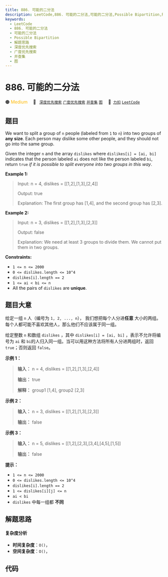 ```yaml
---
title: 886. 可能的二分法
description: LeetCode,886. 可能的二分法,可能的二分法,Possible Bipartition,解题思路,深度优先搜索,广度优先搜索,并查集,图
keywords:
  - LeetCode
  - 886. 可能的二分法
  - 可能的二分法
  - Possible Bipartition
  - 解题思路
  - 深度优先搜索
  - 广度优先搜索
  - 并查集
  - 图
---
```


# 886. 可能的二分法

🟠 <font color=#ffb800>Medium</font>&emsp; 🔖&ensp; [`深度优先搜索`](/tag/depth-first-search.md) [`广度优先搜索`](/tag/breadth-first-search.md) [`并查集`](/tag/union-find.md) [`图`](/tag/graph.md)&emsp; 🔗&ensp;[`力扣`](https://leetcode.cn/problems/possible-bipartition) [`LeetCode`](https://leetcode.com/problems/possible-bipartition)

## 题目

We want to split a group of `n` people (labeled from `1` to `n`) into two
groups of **any size**. Each person may dislike some other people, and they
should not go into the same group.

Given the integer `n` and the array `dislikes` where `dislikes[i] = [ai, bi]`
indicates that the person labeled `ai` does not like the person labeled `bi`,
return `true` _if it is possible to split everyone into two groups in this
way_.



**Example 1:**

> Input: n = 4, dislikes = [[1,2],[1,3],[2,4]]
> 
> Output: true
> 
> Explanation: The first group has [1,4], and the second group has [2,3].

**Example 2:**

> Input: n = 3, dislikes = [[1,2],[1,3],[2,3]]
> 
> Output: false
> 
> Explanation: We need at least 3 groups to divide them. We cannot put them in two groups.

**Constraints:**

  * `1 <= n <= 2000`
  * `0 <= dislikes.length <= 10^4`
  * `dislikes[i].length == 2`
  * `1 <= ai < bi <= n`
  * All the pairs of `dislikes` are **unique**.


## 题目大意

给定一组 `n` 人（编号为 `1, 2, ..., n`）， 我们想把每个人分进**任意**
大小的两组。每个人都可能不喜欢其他人，那么他们不应该属于同一组。

给定整数 `n` 和数组 `dislikes` ，其中 `dislikes[i] = [ai, bi]` ，表示不允许将编号为 `ai` 和
`bi`的人归入同一组。当可以用这种方法将所有人分进两组时，返回 `true`；否则返回 `false`。



**示例 1：**

> 
> 
> 
> 
> 
> **输入：** n = 4, dislikes = [[1,2],[1,3],[2,4]]
> 
> **输出：** true
> 
> **解释：** group1 [1,4], group2 [2,3]
> 
> 

**示例 2：**

> 
> 
> 
> 
> 
> **输入：** n = 3, dislikes = [[1,2],[1,3],[2,3]]
> 
> **输出：** false
> 
> 

**示例 3：**

> 
> 
> 
> 
> 
> **输入：** n = 5, dislikes = [[1,2],[2,3],[3,4],[4,5],[1,5]]
> 
> **输出：** false
> 
> 



**提示：**

  * `1 <= n <= 2000`
  * `0 <= dislikes.length <= 10^4`
  * `dislikes[i].length == 2`
  * `1 <= dislikes[i][j] <= n`
  * `ai < bi`
  * `dislikes` 中每一组都 **不同**




## 解题思路

#### 复杂度分析

- **时间复杂度**：`O()`，
- **空间复杂度**：`O()`，

## 代码

```javascript

```